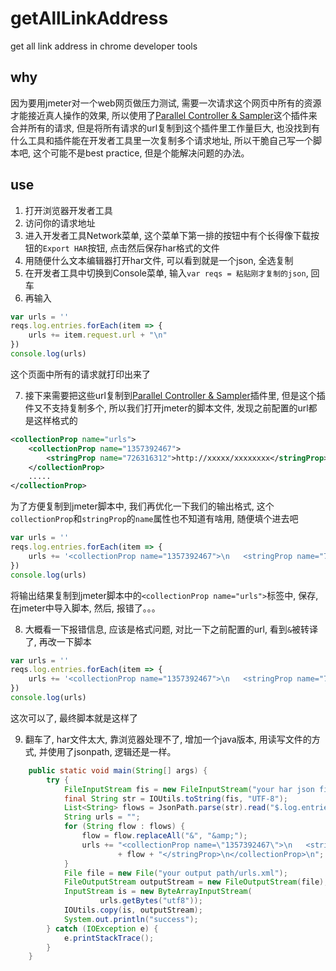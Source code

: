 # getAllLinkAddress

get all link address in chrome developer tools

## why

因为要用jmeter对一个web网页做压力测试, 需要一次请求这个网页中所有的资源才能接近真人操作的效果, 所以使用了[Parallel Controller & Sampler](https://github.com/Blazemeter/jmeter-bzm-plugins/blob/master/parallel/Parallel.md)这个插件来合并所有的请求, 但是将所有请求的url复制到这个插件里工作量巨大, 也没找到有什么工具和插件能在开发者工具里一次复制多个请求地址, 所以干脆自己写一个脚本吧, 这个可能不是best practice, 但是个能解决问题的办法。

## use

1. 打开浏览器开发者工具
2. 访问你的请求地址
3. 进入开发者工具Network菜单, 这个菜单下第一排的按钮中有个长得像下载按钮的`Export HAR`按钮, 点击然后保存har格式的文件
4. 用随便什么文本编辑器打开har文件, 可以看到就是一个json, 全选复制
5. 在开发者工具中切换到Console菜单, 输入`var reqs = 粘贴刚才复制的json`, 回车
6. 再输入

```javascript
var urls = ''
reqs.log.entries.forEach(item => {
    urls += item.request.url + "\n"
})
console.log(urls)
```

这个页面中所有的请求就打印出来了

7. 接下来需要把这些url复制到[Parallel Controller & Sampler](https://github.com/Blazemeter/jmeter-bzm-plugins/blob/master/parallel/Parallel.md)插件里, 但是这个插件又不支持复制多个, 所以我们打开jmeter的脚本文件, 发现之前配置的url都是这样格式的

```xml
<collectionProp name="urls">
    <collectionProp name="1357392467">
        <stringProp name="726316312">http://xxxxx/xxxxxxxx</stringProp>
    </collectionProp>
    .....
</collectionProp>
```

为了方便复制到jmeter脚本中, 我们再优化一下我们的输出格式, 这个`collectionProp`和`stringProp`的`name`属性也不知道有啥用, 随便填个进去吧

```javascript
var urls = ''
reqs.log.entries.forEach(item => {
    urls += '<collectionProp name="1357392467">\n   <stringProp name="726316312">'+ item.request.url + "</stringProp>\n</collectionProp>\n"
})
console.log(urls)
```

将输出结果复制到jmeter脚本中的`<collectionProp name="urls">`标签中, 保存, 在jmeter中导入脚本, 然后, 报错了。。。

8. 大概看一下报错信息, 应该是格式问题, 对比一下之前配置的url, 看到`&`被转译了, 再改一下脚本

```javascript
var urls = ''
reqs.log.entries.forEach(item => {
    urls += '<collectionProp name="1357392467">\n   <stringProp name="726316312">'+ item.request.url.replace(/&/g,'&amp;') + "</stringProp>\n</collectionProp>\n"
})
console.log(urls)
```

这次可以了, 最终脚本就是这样了

9. 翻车了, har文件太大, 靠浏览器处理不了, 增加一个java版本, 用读写文件的方式, 并使用了jsonpath, 逻辑还是一样。

```java
    public static void main(String[] args) {
        try {
            FileInputStream fis = new FileInputStream("your har json file path ");
            final String str = IOUtils.toString(fis, "UTF-8");
            List<String> flows = JsonPath.parse(str).read("$.log.entries[*].request.url");
            String urls = "";
            for (String flow : flows) {
                flow = flow.replaceAll("&", "&amp;");
                urls += "<collectionProp name=\"1357392467\">\n   <stringProp name=\"726316312\">"
                        + flow + "</stringProp>\n</collectionProp>\n";
            }
            File file = new File("your output path/urls.xml");
            FileOutputStream outputStream = new FileOutputStream(file);
            InputStream is = new ByteArrayInputStream(
                    urls.getBytes("utf8"));
            IOUtils.copy(is, outputStream);
            System.out.println("success");
        } catch (IOException e) {
            e.printStackTrace();
        }
    }
```

